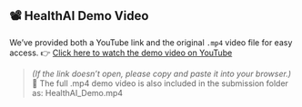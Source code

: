 ## 📽️ HealthAI Demo Video
We’ve provided both a YouTube link and the original `.mp4` video file for easy access.
👉 [Click here to watch the demo video on YouTube](https://youtu.be/cwCj4w5zgPM?si=J06R0qJTyS1aPfW-)
> *(If the link doesn’t open, please copy and paste it into your browser.)*
📁 The full .mp4 demo video is also included in the submission folder as:  HealthAI_Demo.mp4


